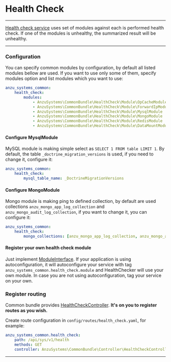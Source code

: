 Health Check
============

---

[Health check service](https://github.com/anzusystems/common-bundle/blob/main/src/HealthCheck/HealthChecker.php) uses set of modules against each is performed health check. If one of the modules is unhealthy, the summarized result will be unhealthy. 

---

### Configuration

You can specify common modules by configuration, by default all listed modules bellow are used. If you want to use only some of them, specify modules option and list modules which you want to use:
```yaml
anzu_systems_common:
    health_check:
        modules:
            - AnzuSystems\CommonBundle\HealthCheck\Module\OpCacheModule
            - AnzuSystems\CommonBundle\HealthCheck\Module\ForwardIpModule
            - AnzuSystems\CommonBundle\HealthCheck\Module\MysqlModule
            - AnzuSystems\CommonBundle\HealthCheck\Module\MongoModule
            - AnzuSystems\CommonBundle\HealthCheck\Module\RedisModule
            - AnzuSystems\CommonBundle\HealthCheck\Module\DataMountModule
```

#### Configure MysqlModule

MySQL module is making simple select as `SELECT 1 FROM table LIMIT 1`. By default, the table `_doctrine_migration_versions` is used, if you need to change it, configure it:
```yaml
anzu_systems_common:
    health_check:
        mysql_table_name: _DoctrineMigrationVersions
```
#### Configure MongoModule

Mongo module is making ping to defined collection, by default are used collections `anzu_mongo_app_log_collection` and `anzu_mongo_audit_log_collection`, if you want to change it, you can configure it:

```yaml
anzu_systems_common:
    health_check:
        mongo_collections: [anzu_mongo_app_log_collection, anzu_mongo_audit_log_collection, anzu_mongo_app_something_specific_collection]  
```

#### Register your own health check module

Just implement [ModuleInterface](https://github.com/anzusystems/common-bundle/blob/main/src/HealthCheck/Module/ModuleInterface.php). If your application is using autoconfiguration, it will autoconfigure your service with tag `anzu_systems_common.health_check.module` and HealthChecker will use your own module. In case you are not using autoconfiguration, tag your service on your own.

### Register routing

Common bundle provides [HealthCheckController](https://github.com/anzusystems/common-bundle/blob/main/src/Controller/HealthCheckController.php). **It's on you to register routes as you wish.**

Create route configuration in `config/routes/health_check.yaml`, for example:
```yaml
anzu_systems_common.health_check:
    path: /api/sys/v1/health
    methods: GET
    controller: AnzuSystems\CommonBundle\Controller\HealthCheckController::healthCheck
```

---
